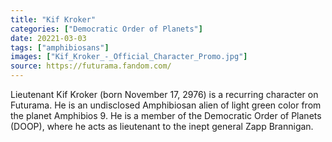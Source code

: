 ```yaml
---
title: "Kif Kroker"
categories: ["Democratic Order of Planets"]
date: 20221-03-03
tags: ["amphibiosans"]
images: ["Kif_Kroker_-_Official_Character_Promo.jpg"]
source: https://futurama.fandom.com/
---
```

Lieutenant Kif Kroker (born November 17, 2976) is a recurring character on Futurama. He is an undisclosed Amphibiosan alien of light green color from the planet Amphibios 9. He is a member of the Democratic Order of Planets (DOOP), where he acts as lieutenant to the inept general Zapp Brannigan.
